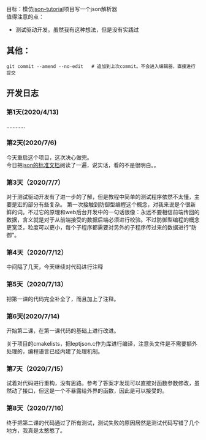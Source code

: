 目标：模仿[json-tutorial](https://github.com/miloyip/json-tutorial)项目写一个json解析器  
值得注意的点：
- 测试驱动开发。虽然我有这种想法，但是没有实践过

## 其他：
`git commit --amend --no-edit   # 追加到上次commit。不会进入编辑器，直接进行提交`

## 开发日志
### 第1天(2020/4/13)
…………

### 第2天(2020/7/6)

今天重启这个项目，这次决心做完。  
今日把[json的标准文档](https://www.ecma-international.org/publications/files/ECMA-ST/ECMA-404.pdf)阅读了一遍，说实话，看的不是很明白。。

### 第3天（2020/7/7）

对于测试驱动开发有了进一步的了解，但是教程中简单的测试程序依然不太懂，主要是宏的部分有些复杂。
第一次接触到防御型编程这个概念，对我来说是个很新鲜的词。不过它的原理和web后台开发中的一句话很像：永远不要相信前端传回的数据，含义就是对于从前端接受的数据后端必须进行校验。不过防御型编程的概念更宽泛，粒度可以更小，每个子程序都需要对另外的子程序传过来的数据进行"防御"。

### 第4天（2020/7/12）

中间隔了几天，今天继续对代码进行注释

### 第5天（2020/7/13）

把第一课的代码完全补全了，而且加上了注释。

### 第6天(2020/7/14)
开始第二课，在第一课代码的基础上进行改进。

关于项目的cmakelists，把leptjson.c作为库进行编译，注意头文件是不需要额外处理的，编程语言已经内建了处理机制。

### 第7天（2020/7/15）
试着对代码进行重构，没有思路。参考了答案才发现可以直接对函数参数修改，虽然动了接口，但这是一个不暴露给外界的函数，因此是可以接受的。

### 第8天（2020/7/16）
终于把第二课的代码通过了所有测试，测试失败的原因居然是测试代码写错了几个地方，我真是太憨憨了。
